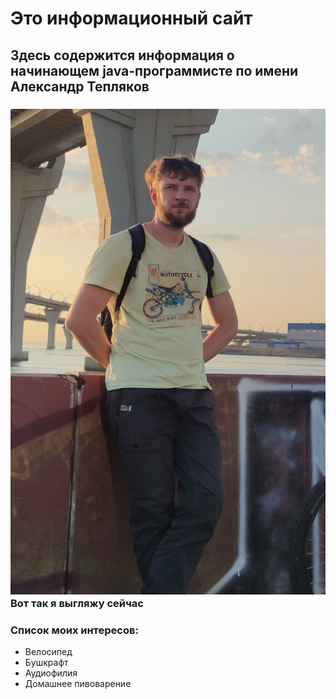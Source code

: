 # Это информационный сайт
## Здесь содержится информация о начинающем java-программисте по имени Александр Тепляков
 
### ![Моё фото](\img\Me2024-Portrait.jpg)Вот так я выгляжу сейчас

### Список моих интересов:
- Велосипед
- Бушкрафт
- Аудиофилия
- Домашнее пивоварение